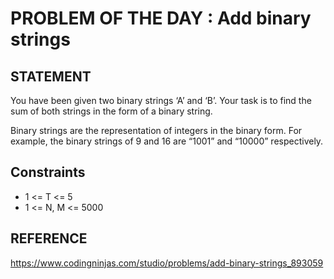 # PROBLEM OF THE DAY : Add binary strings

## STATEMENT 

You have been given two binary strings ‘A’ and ‘B’. Your task is to find the sum of both strings in the form of a binary string.<br>

Binary strings are the representation of integers in the binary form. For example, the binary strings of 9 and 16 are “1001” and “10000” respectively.

## Constraints

* 1 <= T <= 5
* 1 <= N, M <= 5000


## REFERENCE

https://www.codingninjas.com/studio/problems/add-binary-strings_893059